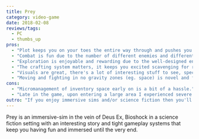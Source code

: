 ```yaml
---
title: Prey
category: video-game
date: 2018-02-08
reviews/tags:
  - PC
  - thumbs_up
pros:
  - "Plot keeps you on your toes the entire way through and pushes you forward."
  - "Combat is fun due to the number of different enemies and different approaches for tackling them."
  - "Exploration is enjoyable and rewarding due to the well-designed environments filled with well-presented environmental storytelling."
  - "The crafting system matters, it keeps you excited scavenging for resources and encourages you to explore every nook and cranny."
  - "Visuals are great, there's a lot of interesting stuff to see, specifically the near-future tech and the enemies."
  - "Moving and fighting in no gravity zones (eg. space) is novel and feels really good."
cons:
  - "Micromanagement of inventory space early on is a bit of a hassle."
  - "Late in the game, upon entering a large area I experienced severe lag although previously everything was running smoothly (your experience may differ)."
outro: "If you enjoy immersive sims and/or science fiction then you'll most likely enjoy your time spent with Prey."
---
```


Prey is an immersive-sim in the vein of Deus Ex, Bioshock in a science fiction setting with an interesting story and tight gameplay systems that keep you having fun and immersed until the very end.
